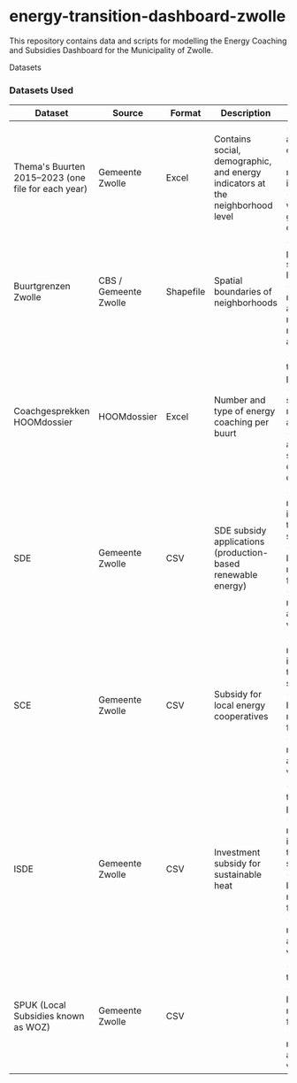 # energy-transition-dashboard-zwolle
This repository contains data and scripts for modelling the Energy Coaching and Subsidies Dashboard for the Municipality of Zwolle.

Datasets
### Datasets Used

| Dataset | Source | Format | Description | Use |
|--------|--------|--------|-------------|-----|
| Thema's Buurten 2015–2023 (one file for each year) | Gemeente Zwolle | Excel | Contains social, demographic, and energy indicators at the neighborhood level | - Cleaned and renamed columns<br>- Extracted relevant indicators<br>- Merged with geographic data |
| Buurtgrenzen Zwolle | CBS / Gemeente Zwolle | Shapefile | Spatial boundaries of neighborhoods | - Used as the primary spatial join layer<br>- Used for mapping and aggregating results per neighborhood and district |
| Coachgesprekken HOOMdossier | HOOMdossier | Excel | Number and type of energy coaching per buurt | - Geocoded the postcodes<br>- Aggregated sessions by neighborhood and district<br>- Used to analyze spatial coaching distribution |
| SDE | Gemeente Zwolle | CSV | SDE subsidy applications (production-based renewable energy) | - Added neighborhood information through spatial join<br>- Aggregated by neighborhood for analysis<br>- Used in regression and visualization |
| SCE | Gemeente Zwolle | CSV | Subsidy for local energy cooperatives | - Added neighborhood information through spatial join<br>- Aggregated by neighborhood for analysis<br>- Used in regression and visualization |
| ISDE | Gemeente Zwolle | CSV | Investment subsidy for sustainable heat | - Geocoded the postcodes<br>- Added neighborhood information through spatial join<br>- Aggregated by neighborhood for analysis<br>- Used in regression and visualization |
| SPUK (Local Subsidies known as WOZ) | Gemeente Zwolle | CSV |  | - Geocoded the postcode<br>- Aggregated by neighborhood for analysis<br>- Used in regression and visualization |
